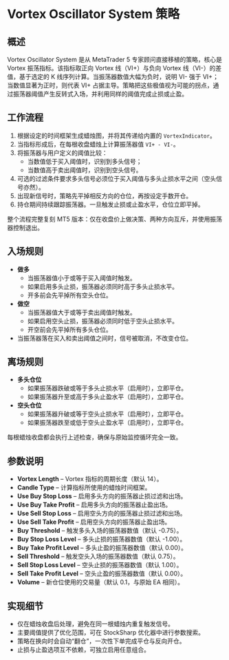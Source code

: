 # Vortex Oscillator System 策略

## 概述
Vortex Oscillator System 是从 MetaTrader 5 专家顾问直接移植的策略，核心是 Vortex 振荡指标。该指标取正向 Vortex 线（VI+）与负向 Vortex 线（VI-）的差值，基于选定的 K 线序列计算。当振荡器数值大幅为负时，说明 VI- 强于 VI+；当数值显著为正时，则代表 VI+ 占据主导。策略把这些极值视为可能的拐点，通过振荡器阈值产生反转式入场，并利用同样的阈值完成止损或止盈。

## 工作流程
1. 根据设定的时间框架生成蜡烛图，并将其传递给内置的 `VortexIndicator`。
2. 当指标形成后，在每根收盘蜡烛上计算振荡器值 `VI+ - VI-`。
3. 将振荡器与用户定义的阈值比较：
   - 当数值低于买入阈值时，识别到多头信号；
   - 当数值高于卖出阈值时，识别到空头信号。
4. 可选的过滤条件要求多头信号必须位于买入阈值与多头止损水平之间（空头信号亦然）。
5. 出现新信号时，策略先平掉相反方向的仓位，再按设定手数开仓。
6. 持仓期间持续跟踪振荡器。一旦触发止损或止盈水平，仓位立即平掉。

整个流程完整复刻 MT5 版本：仅在收盘价上做决策、两种方向互斥，并使用振荡器控制退出。

## 入场规则
- **做多**
  - 当振荡器值小于或等于买入阈值时触发。
  - 如果启用多头止损，振荡器必须同时高于多头止损水平。
  - 开多前会先平掉所有空头仓位。
- **做空**
  - 当振荡器值大于或等于卖出阈值时触发。
  - 如果启用空头止损，振荡器必须同时低于空头止损水平。
  - 开空前会先平掉所有多头仓位。
- 当振荡器落在买入和卖出阈值之间时，信号被取消，不改变仓位。

## 离场规则
- **多头仓位**
  - 如果振荡器跌破或等于多头止损水平（启用时），立即平仓。
  - 如果振荡器升至或高于多头止盈水平（启用时），立即平仓。
- **空头仓位**
  - 如果振荡器升破或等于空头止损水平（启用时），立即平仓。
  - 如果振荡器跌至或低于空头止盈水平（启用时），立即平仓。

每根蜡烛收盘都会执行上述检查，确保与原始监控循环完全一致。

## 参数说明
- **Vortex Length** – Vortex 指标的周期长度（默认 14）。
- **Candle Type** – 计算指标所使用的蜡烛时间框架。
- **Use Buy Stop Loss** – 启用多头方向的振荡器止损过滤和出场。
- **Use Buy Take Profit** – 启用多头方向的振荡器止盈出场。
- **Use Sell Stop Loss** – 启用空头方向的振荡器止损过滤和出场。
- **Use Sell Take Profit** – 启用空头方向的振荡器止盈出场。
- **Buy Threshold** – 触发多头入场的振荡器数值（默认 -0.75）。
- **Buy Stop Loss Level** – 多头止损的振荡器数值（默认 -1.00）。
- **Buy Take Profit Level** – 多头止盈的振荡器数值（默认 0.00）。
- **Sell Threshold** – 触发空头入场的振荡器数值（默认 0.75）。
- **Sell Stop Loss Level** – 空头止损的振荡器数值（默认 1.00）。
- **Sell Take Profit Level** – 空头止盈的振荡器数值（默认 0.00）。
- **Volume** – 新仓位使用的交易量（默认 0.1，与原始 EA 相同）。

## 实现细节
- 仅在蜡烛收盘后处理，避免在同一根蜡烛内重复触发信号。
- 主要阈值提供了优化范围，可在 StockSharp 优化器中进行参数搜索。
- 策略在换向时会自动“翻仓”，一次性下单完成平仓与反向开仓。
- 止损与止盈选项互不依赖，可独立启用任意组合。
